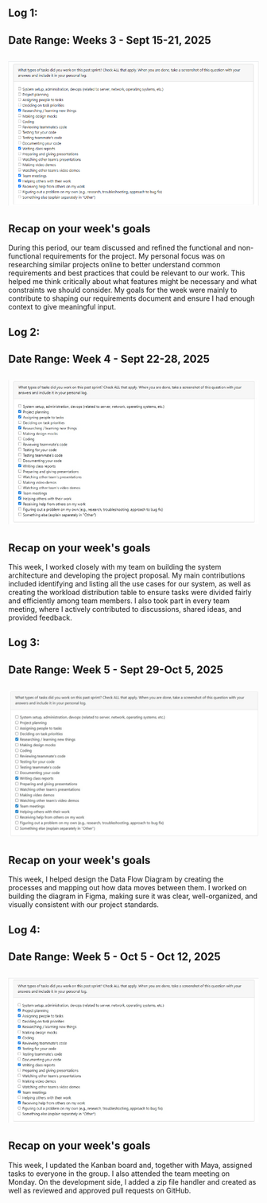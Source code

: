 ## Log 1:
## Date Range: Weeks 3 - Sept 15-21, 2025

## ![week 1 features](week1tasks.png)

## Recap on your week's goals

During this period, our team discussed and refined the functional and non-functional requirements for the project. My personal focus was on researching similar projects online to better understand common requirements and best practices that could be relevant to our work. This helped me think critically about what features might be necessary and what constraints we should consider. My goals for the week were mainly to contribute to shaping our requirements document and ensure I had enough context to give meaningful input. 

## Log 2:
## Date Range: Week 4 - Sept 22-28, 2025

## ![week 1 features](week2tasks.jpg)

## Recap on your week's goals

This week, I worked closely with my team on building the system architecture and developing the project proposal. My main contributions included identifying and listing all the use cases for our system, as well as creating the workload distribution table to ensure tasks were divided fairly and efficiently among team members. I also took part in every team meeting, where I actively contributed to discussions, shared ideas, and provided feedback.

## Log 3:
## Date Range: Week 5 - Sept 29-Oct 5, 2025

## ![week 1 features](week3tasks.jpg)

## Recap on your week's goals

This week, I helped design the Data Flow Diagram by creating the processes and mapping out how data moves between them. I worked on building the diagram in Figma, making sure it was clear, well-organized, and visually consistent with our project standards.

## Log 4:
## Date Range: Week 5 - Oct 5 - Oct 12, 2025

## ![week 1 features](week4tasks.jpg)

## Recap on your week's goals

This week, I updated the Kanban board and, together with Maya, assigned tasks to everyone in the group. I also attended the team meeting on Monday. On the development side, I added a zip file handler and created as well as reviewed and approved pull requests on GitHub.